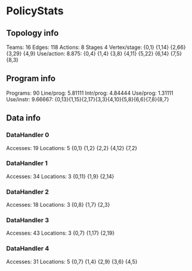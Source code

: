 # PolicyStats
## Topology info
Teams:		16
Edges:		118
Actions:	8
Stages		4
Vertex/stage:	{0,1} {1,14} {2,66} {3,29} {4,9} 
Use/action:	8.875: {0,4} {1,4} {3,8} {4,11} {5,22} {6,14} {7,5} {8,3} 

## Program info
Programs:	90
Line/prog:	5.81111
Intr/prog:	4.84444
Use/prog:	1.31111
Use/instr:	9.66667: {0,13}{1,15}{2,17}{3,3}{4,10}{5,8}{6,6}{7,8}{8,7}

## Data info

### DataHandler 0
Accesses:	19
Locations:	5
{0,1} {1,2} {2,2} {4,12} {7,2} 

### DataHandler 1
Accesses:	34
Locations:	3
{0,11} {1,9} {2,14} 

### DataHandler 2
Accesses:	18
Locations:	3
{0,8} {1,7} {2,3} 

### DataHandler 3
Accesses:	43
Locations:	3
{0,7} {1,17} {2,19} 

### DataHandler 4
Accesses:	31
Locations:	5
{0,7} {1,4} {2,9} {3,6} {4,5} 